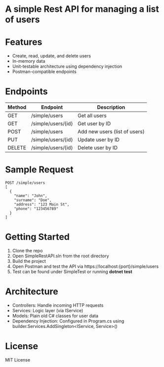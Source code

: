 # A simple Rest API for managing a list of users
# Features
- Create, read, update, and delete users
- In-memory data 
- Unit-testable architecture using dependency injection
- Postman-compatible endpoints

# Endpoints
| Method        | Endpoint            | Description                   |
| ------------- | -------------       |-------------                  |
| GET           | /simple/users       |  Get all users                |
| GET           | /simple/users/{id}  |  Get user by ID               |
| POST          | /simple/users       |  Add new users (list of users)|
| PUT           | /simple/users/{id}  |  Update user by ID            |
| DELETE        | /simple/users/{id}  |  Delete user by ID            |

# Sample Request
```
POST /simple/users
[
  {
    "name": "John",
    "surname": "Doe",
    "address": "123 Main St",
    "phone": "123456789"
  }
]
```

# Getting Started
1. Clone the repo
2. Open SimpleRestAPI.sln from the root directory
3. Build the project
4. Open Postman and test the API via https://localhost:{port}/simple/users
5. Test can be found under SimpleTest or running **dotnet test**

# Architecture
- Controllers: Handle incoming HTTP requests
- Services: Logic layer (via IService)
- Models: Plain old C# classes for user data
- Dependency Injection: Configured in Program.cs using builder.Services.AddSingleton<IService, Service>()

# License
MIT License


